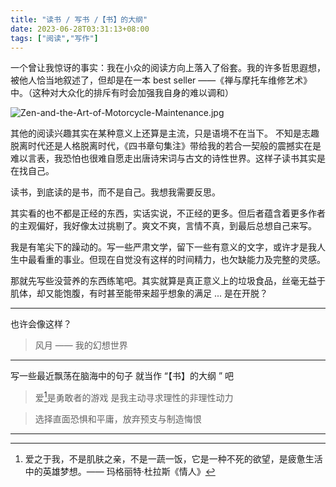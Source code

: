 ```yaml
---
title: "读书 / 写书 /【书】的大纲"
date: 2023-06-28T03:31:13+08:00
tags: ["阅读","写作"]
---
```



一个曾让我惊讶的事实：我在小众的阅读方向上落入了俗套。我的许多哲思遐想，被他人恰当地叙述了，但却是在一本 best seller  ——《禅与摩托车维修艺术》中。（这种对大众化的排斥有时会加强我自身的难以调和）

![Zen-and-the-Art-of-Motorcycle-Maintenance.jpg](https://cdn.jsdelivr.net/gh/AlexLiu2022/resources/img/Zen-and-the-Art-of-Motorcycle-Maintenance.jpg)


其他的阅读兴趣其实在某种意义上还算是主流，只是语境不在当下。
不知是志趣脱离时代还是人格脱离时代，《四书章句集注》带给我的若合一契般的震撼实在是难以言表，我恐怕也很难自愿走出唐诗宋词与古文的诗性世界。这样子读书其实是在找自己。

读书，到底读的是书，而不是自己。我想我需要反思。

其实看的也不都是正经的东西，实话实说，不正经的更多。但后者蕴含着更多作者的主观偏好，我好像太过挑剔了。爽文不爽，言情不真，到最后总想自己来写。

我是有笔尖下的躁动的。写一些严肃文学，留下一些有意义的文字，或许才是我人生中最看重的事业。但现在自觉没有这样的时间精力，也欠缺能力及完整的灵感。

那就先写些没营养的东西练笔吧。其实就算是真正意义上的垃圾食品，丝毫无益于肌体，却又能饱腹，有时甚至能带来超乎想象的满足 ... 是在开脱？

---

也许会像这样？
> 风月 —— 我的幻想世界

---
写一些最近飘荡在脑海中的句子 就当作 “【书】的大纲 ” 吧

>爱[^1]是勇敢者的游戏 是我主动寻求理性的非理性动力


>选择直面恐惧和平庸，放弃预支与制造悔恨


---
[^1]: 爱之于我，不是肌肤之亲，不是一蔬一饭，它是一种不死的欲望，是疲惫生活中的英雄梦想。—— 玛格丽特·杜拉斯《情人》
